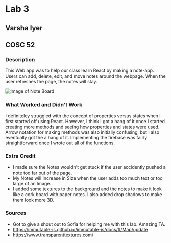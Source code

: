# Lab 3
## Varsha Iyer
## COSC 52

### Description 
This Web app was to help our class learn React by making a note-app. Users can add, delete, edit, and move notes around the 
webpage. When the user refreshes the page, the notes will stay. 

![Image of Note Board](./img/noteboard.png)

### What Worked and Didn't Work 
I definiteley struggled with the concept of properties versus states when I first started off using React. However, I think I got a hang of it once I started creating more methods and seeing how properties and states were used. Arrow notation for making methods was also initially confusing, but I also eventually got the a hang of it. Implementing the firebase was fairly straightforward once I wrote out all of the functions. 
### Extra Credit 
- I made sure the Notes wouldn't get stuck if the user accidently pushed a note too far out of the page. 
- My Notes will Increase in Size when the user adds too much text or too large of an Image. 
- I added some textures to the background and the notes to make it look like a cork board with paper notes. I also added drop shadows to make them look more 3D. 
### Sources 
- Got to give a shout out to Sofia for helping me with this lab. Amazing TA. 
- https://immutable-js.github.io/immutable-js/docs/#/Map/update
- https://www.transparenttextures.com/